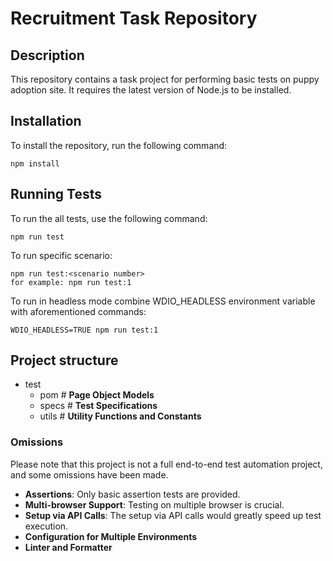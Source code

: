 

# Recruitment Task Repository

## Description

This repository contains a task project for performing basic tests on puppy adoption site. 
It requires the latest version of Node.js to be installed.

## Installation

To install the repository, run the following command:

    npm install
    
## Running Tests

To run the all tests, use the following command:

	npm run test

To run specific scenario:

	npm run test:<scenario number>
	for example: npm run test:1

To run in headless mode combine WDIO_HEADLESS environment variable with aforementioned commands:

	WDIO_HEADLESS=TRUE npm run test:1
	
## Project structure
* test
	* pom             # **Page Object Models**
	* specs           # **Test Specifications**
	* utils             # **Utility Functions and Constants**


### Omissions
Please note that this project is not a full end-to-end test automation project, and some omissions have been made.

- **Assertions**: Only basic assertion tests are provided.
- **Multi-browser Support**: Testing on multiple browser is crucial.
- **Setup via API Calls**: The setup via API calls would greatly speed up test execution.
- **Configuration for Multiple Environments**
- **Linter and Formatter**


